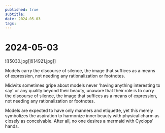```yaml
---
published: true
subtitle: 
date: 2024-05-03
tags: 
---
```


# 2024-05-03
![[5030.jpg]]![[4921.jpg]]

Models carry the discourse of silence, the image that suffices as a means of expression, not needing any rationalization or footnotes.

Midwits sometimes gripe about models never 'having anything interesting to say' or any quality beyond their beauty, unaware that their role is to carry the discourse of silence, the image that suffices as a means of expression, not needing any rationalization or footnotes. 

Models are expected to have only manners and etiquette, yet this merely symbolizes the aspiration to harmonize inner beauty with physical charm as closely as conceivable. After all, no one desires a mermaid with Cyclops' hands.